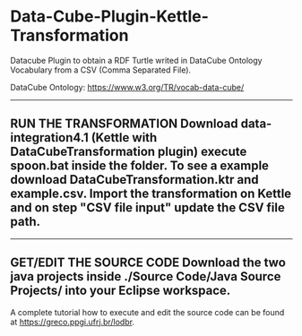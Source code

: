 # Data-Cube-Plugin-Kettle-Transformation
Datacube Plugin to obtain a RDF Turtle writed in DataCube Ontology Vocabulary from a CSV (Comma Separated File).

DataCube Ontology: https://www.w3.org/TR/vocab-data-cube/

----
RUN THE TRANSFORMATION
Download data-integration4.1 (Kettle with DataCubeTransformation plugin) execute spoon.bat inside the folder.
To see a example download DataCubeTransformation.ktr and example.csv. Import the transformation on Kettle and on step "CSV file input" update the CSV file path.  
----	

---
GET/EDIT THE SOURCE CODE 
Download the two java projects inside ./Source Code/Java Source Projects/ into your Eclipse workspace. 
---

A complete tutorial how to execute and edit the source code can be found at https://greco.ppgi.ufrj.br/lodbr.

